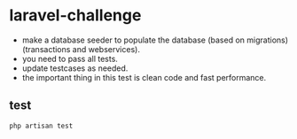# laravel-challenge

* make a database seeder to populate the database (based on migrations) (transactions and webservices).
* you need to pass all tests.
* update testcases as needed.
* the important thing in this test is clean code and fast performance.

## test
```bash 
php artisan test
```
